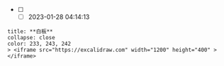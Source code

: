 - [ ] - [ ] 2023-01-28 04:14:13 

```ad-todo
title: **白板**
collapse: close
color: 233, 243, 242
> <iframe src="https://excalidraw.com" width="1200" height="400" > </iframe>  
```
